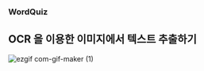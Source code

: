 ### WordQuiz

## OCR 을 이용한 이미지에서 텍스트 추출하기 
![ezgif com-gif-maker (1)](https://user-images.githubusercontent.com/44018024/170859319-10c2c32a-45b1-4199-a67a-4f2e52f42473.gif)
